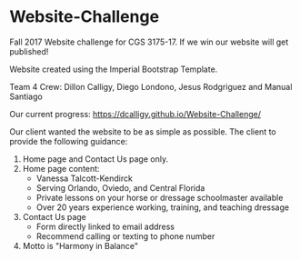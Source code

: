 # Website-Challenge
Fall 2017 Website challenge for CGS 3175-17. If we win our website will get published!

Website created using the Imperial Bootstrap Template. 

Team 4 Crew: Dillon Calligy, Diego Londono, Jesus Rodgriguez and Manual Santiago 

Our current progress: https://dcalligy.github.io/Website-Challenge/

Our client wanted the website to be as simple as possible. The client to provide the following guidance:

1. Home page and Contact Us page only.
2. Home page content:
    * Vanessa Talcott-Kendirck
    * Serving Orlando, Oviedo, and Central Florida
    * Private lessons on your horse or dressage schoolmaster available
    * Over 20 years experience working, training, and teaching dressage
3. Contact Us page
    * Form directly linked to email address
    * Recommend calling or texting to phone number
4. Motto is "Harmony in Balance"
